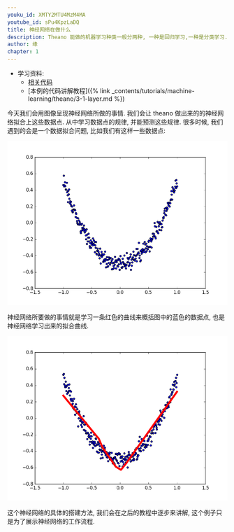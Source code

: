 ```yaml
---
youku_id: XMTY2MTU4MzM4MA
youtube_id: sPu4KpzLaDQ
title: 神经网络在做什么
description: Theano 能做的机器学习种类一般分两种, 一种是回归学习,一种是分类学习. 大家可以下载代码自己看看theano, 神经网络是如何进行分类学习的.
author: 缘
chapter: 1
---
```

* 学习资料:
  * [相关代码](https://github.com/MorvanZhou/tutorials/blob/master/theanoTUT/theano3_what_does_ML_do.py)
  * [本例的代码讲解教程]({% link _contents/tutorials/machine-learning/theano/3-1-layer.md %})
  
今天我们会用图像呈现神经网络所做的事情.
我们会让 theano 做出来的的神经网络拟合上这些数据点. 从中学习数据点的规律, 并能预测这些规律.
很多时候, 我们遇到的会是一个数据拟合问题, 比如我们有这样一些数据点:

<img class="course-image" src="/static/results/theano/1_3_1.png">

神经网络所要做的事情就是学习一条红色的曲线来概括图中的蓝色的数据点, 也是神经网络学习出来的拟合曲线.

<img class="course-image" src="/static/results/theano/1_3_2.gif">

这个神经网络的具体的搭建方法, 我们会在之后的教程中逐步来讲解, 这个例子只是为了展示神经网络的工作流程.